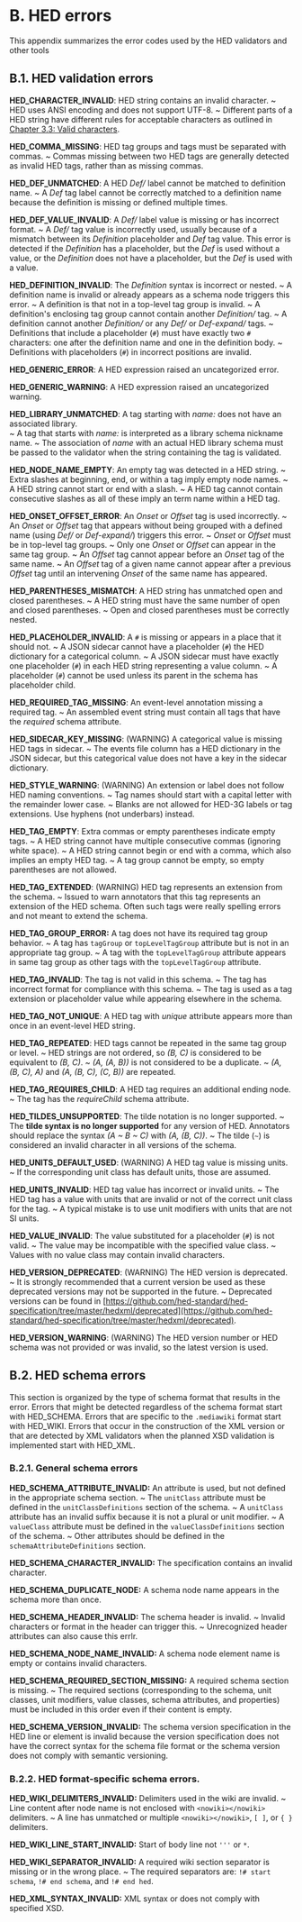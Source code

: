 # B. HED errors

This appendix summarizes the error codes used by the HED validators and other tools

## B.1. HED validation errors 

**HED_CHARACTER_INVALID**: HED string contains an invalid character.
 ~ HED uses ANSI encoding and does not support UTF-8. 
 ~ Different parts of a HED string have different rules for acceptable characters as outlined in
[Chapter 3.3: Valid characters](03_Schema.md#33-allowed-characters).

**HED_COMMA_MISSING**: HED tag groups and tags must be separated with commas.
 ~ Commas missing between two HED tags are generally detected as invalid HED tags,
rather than as missing commas.

**HED_DEF_UNMATCHED**: A HED *Def/* label cannot be matched to definition name.
 ~ A *Def* tag label cannot be correctly matched to a definition name because the 
definition is missing or defined multiple times.

**HED_DEF_VALUE_INVALID**: A *Def/* label value is missing or has incorrect format.
~ A *Def/* tag value is incorrectly used, usually because of a mismatch between 
its *Definition* placeholder and *Def* tag value.  This error is detected if the *Definition* 
has a placeholder, but the *Def* is used without a value, or the *Definition* does not have a
placeholder, but the *Def* is used with a value.

**HED_DEFINITION_INVALID**: The *Definition* syntax is incorrect or nested.
 ~ A definition name is invalid or already appears as a schema node triggers this error.
 ~ A definition is that not in a top-level tag group is invalid.
 ~ A definition's enclosing tag group cannot contain another *Definition/* tag.
 ~ A definition cannot another *Definition/* or any *Def/* or *Def-expand/* tags.
 ~ Definitions that include a  placeholder (`#`) must have exactly two `#` characters:
one after the definition name and one in the definition body. 
 ~ Definitions with  placeholders (`#`) in incorrect positions are invalid.

**HED_GENERIC_ERROR**: A HED expression raised an uncategorized error.

**HED_GENERIC_WARNING**: A HED expression raised an uncategorized warning.

**HED_LIBRARY_UNMATCHED**: A tag starting with *name:* does not have an associated library.  
 ~ A tag that starts with *name:* is interpreted as a library schema nickname name.
 ~ The association of *name* with an actual HED library schema must be passed 
to the validator when the string containing the tag is validated.

**HED_NODE_NAME_EMPTY**: An empty tag was detected in a HED string.
 ~ Extra slashes at beginning, end, or within a tag imply empty node names. 
 ~ A HED string cannot start or end with a slash.
 ~ A HED tag cannot contain consecutive slashes as all of these imply an term name within a HED tag.

**HED_ONSET_OFFSET_ERROR**: An *Onset* or *Offset* tag is used incorrectly.
 ~ An *Onset* or *Offset* tag that appears without being grouped with a defined name
(using *Def/* or *Def-expand/*) triggers this error. 
 ~ *Onset* or *Offset* must be in top-level tag groups.
 ~ Only one *Onset* or *Offset* can appear in the same tag group.
 ~ An *Offset* tag cannot appear before an *Onset* tag of the same name. 
 ~ An *Offset* tag of a given name cannot appear after a previous *Offset* tag until
an intervening *Onset* of the same name has appeared. 

**HED_PARENTHESES_MISMATCH**: A HED string has unmatched open and closed parentheses.
 ~ A HED string must have the same number of open and closed parentheses.
 ~ Open and closed parentheses must be correctly nested.  

**HED_PLACEHOLDER_INVALID**: A `#` is missing or appears in a place that it should not.
 ~ A JSON sidecar cannot have a placeholder (`#`) the HED dictionary for a categorical column.
 ~ A JSON sidecar must have exactly one placeholder (`#`) in each HED string representing a value column.
 ~ A placeholder (`#`) cannot be used unless its parent in the schema has placeholder child.

**HED_REQUIRED_TAG_MISSING**: An event-level annotation missing a required tag.
 ~ An assembled event string must contain all tags that have the *required* schema attribute.

**HED_SIDECAR_KEY_MISSING**: (WARNING) A categorical value is missing HED tags in sidecar.
 ~ The events file column has a HED dictionary in the JSON sidecar, but this categorical
value does not have a key in the sidecar dictionary.

**HED_STYLE_WARNING**: (WARNING) An extension or label does not follow HED naming conventions.
~ Tag names should start with a capital letter with the remainder lower case. 
~ Blanks are not allowed for HED-3G labels or tag extensions. Use hyphens (not underbars) instead.

**HED_TAG_EMPTY**: Extra commas or empty parentheses indicate empty tags.
 ~ A HED string cannot have multiple consecutive commas (ignoring white space).
 ~ A HED string cannot begin or end with a comma, which also implies an empty HED tag. 
 ~ A tag group cannot be empty, so empty parentheses are not allowed.

**HED_TAG_EXTENDED**: (WARNING) HED tag represents an extension from the schema.
 ~ Issued to warn annotators that this tag represents an extension of the HED schema. Often such tags were really spelling errors and not meant to extend the schema.

**HED_TAG_GROUP_ERROR:** A tag does not have its required tag group behavior.
 ~ A tag has `tagGroup` or `topLevelTagGroup` attribute but is not in an appropriate tag group.
 ~ A tag with the `topLevelTagGroup` attribute appears in same tag group as other tags with the `topLevelTagGroup` attribute.

**HED_TAG_INVALID**: The tag is not valid in this schema.
 ~ The tag has incorrect format for compliance with this schema.
 ~ The tag is used as a tag extension or placeholder value while appearing elsewhere in the schema.


**HED_TAG_NOT_UNIQUE**: A HED tag with *unique* attribute appears more than once in an event-level HED string.

**HED_TAG_REPEATED**: HED tags cannot be repeated in the same tag group or level.
 ~ HED strings are not ordered, so *(B, C)* is considered to be equivalent to *(B, C)*.
 ~  *(A, (A, B))* is not considered to be a duplicate.
 ~  *(A, (B, C), A)* and *(A, (B, C), (C, B))* are repeated. 

**HED_TAG_REQUIRES_CHILD**: A HED tag requires an additional ending node.
 ~ The tag has the *requireChild* schema attribute.

**HED_TILDES_UNSUPPORTED**: The tilde notation is no longer supported.
 ~ The **tilde syntax is no longer supported** for any version of HED.
Annotators should replace the syntax *(A ~ B ~ C)* with *(A, (B, C))*.
 ~ The tilde (`~`) is considered an invalid character in all versions of the schema.

**HED_UNITS_DEFAULT_USED**: (WARNING) A HED tag value is missing units.
 ~ If the corresponding unit class has default units, those are assumed. 

**HED_UNITS_INVALID**: HED tag value has incorrect or invalid units.
 ~ The HED tag has a value with units that are invalid or not of the 
correct unit class for the tag. 
 ~ A typical mistake is to use unit modifiers with units that are not SI units.

**HED_VALUE_INVALID**: The value substituted for a placeholder (`#`) is not valid.
 ~ The value may be incompatible with the specified value class.
 ~ Values with no value class may contain invalid characters.

**HED_VERSION_DEPRECATED**: (WARNING) The HED version is deprecated.
 ~ It is strongly recommended that a current version be used as these deprecated 
versions may not be supported in the future.
 ~ Deprecated versions can be found in
[https://github.com/hed-standard/hed-specification/tree/master/hedxml/deprecated](https://github.com/hed-standard/hed-specification/tree/master/hedxml/deprecated).

**HED_VERSION_WARNING**: (WARNING) The HED version number or HED schema was not provided or was invalid, so the latest version is used.


## B.2. HED schema errors

This section is organized by the type of schema format that results in the error. 
Errors that might be detected regardless of the schema format start with HED_SCHEMA. 
Errors that are specific to the `.mediawiki` format start with HED_WIKI.  Errors that 
occur in the construction of the XML version or that are detected by XML validators 
when the planned XSD validation is implemented start with HED_XML.


### B.2.1. General schema errors

**HED_SCHEMA_ATTRIBUTE_INVALID:** An attribute is used, but not defined in the appropriate schema section.
 ~ The `unitClass` attribute must be defined in the `unitClassDefinitions` section of the schema.
 ~ A `unitClass` attribute has an invalid suffix because it is not a plural or unit modifier.
 ~ A `valueClass` attribute must be defined in the `valueClassDefinitions` section of the schema.
 ~ Other attributes should be defined in the `schemaAttributeDefinitions` section.

**HED_SCHEMA_CHARACTER_INVALID:** The specification contains an invalid character.

**HED_SCHEMA_DUPLICATE_NODE:** A schema node name appears in the schema more than once.

**HED_SCHEMA_HEADER_INVALID:** The schema header is invalid.
 ~ Invalid characters or format in the header can trigger this.
 ~ Unrecognized header attributes can also cause this errlr.

**HED_SCHEMA_NODE_NAME_INVALID:** A schema node element name is empty or contains invalid characters.

**HED_SCHEMA_REQUIRED_SECTION_MISSING:** A required schema section is missing.
 ~ The required sections (corresponding to the schema, unit classes, unit modifiers, value classes, schema attributes, and properties) must be included in this order even if their content is empty.

**HED_SCHEMA_VERSION_INVALID:** The schema version specification in the HED line or element is invalid because the version specification does not have the correct syntax for the schema file format or the schema version does not comply with semantic versioning.


### B.2.2. HED format-specific schema errors.

**HED_WIKI_DELIMITERS_INVALID:** Delimiters used in the wiki are invalid.
 ~ Line content after node name is not enclosed with `<nowiki></nowiki>` delimiters.
 ~ A line has unmatched or multiple `<nowiki></nowiki>`, `[ ]`, or `{ }` delimiters.

**HED_WIKI_LINE_START_INVALID:** Start of body line not `'''` or `*`.

**HED_WIKI_SEPARATOR_INVALID:** A required wiki section separator is missing or in the wrong place. 
 ~ The required separators are: `!# start schema`, `!# end schema`, and  `!# end hed`.

**HED_XML_SYNTAX_INVALID:** XML syntax or does not comply with specified XSD.

